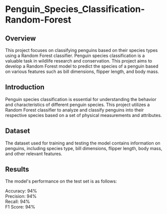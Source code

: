 # Penguin_Species_Classification-Random-Forest

## Overview
This project focuses on classifying penguins based on their species types using a Random Forest classifier. Penguin species classification is a valuable task in wildlife research and conservation. This project aims to develop a Random Forest model to predict the species of a penguin based on various features such as bill dimensions, flipper length, and body mass.

## Introduction
Penguin species classification is essential for understanding the behavior and characteristics of different penguin species. This project utilizes a Random Forest classifier to analyze and classify penguins into their respective species based on a set of physical measurements and attributes.

## Dataset
The dataset used for training and testing the model contains information on penguins, including species type, bill dimensions, flipper length, body mass, and other relevant features.

## Results
The model's performance on the test set is as follows:

Accuracy: 94%  
Precision: 94%  
Recall: 94%  
F1 Score: 94%  
